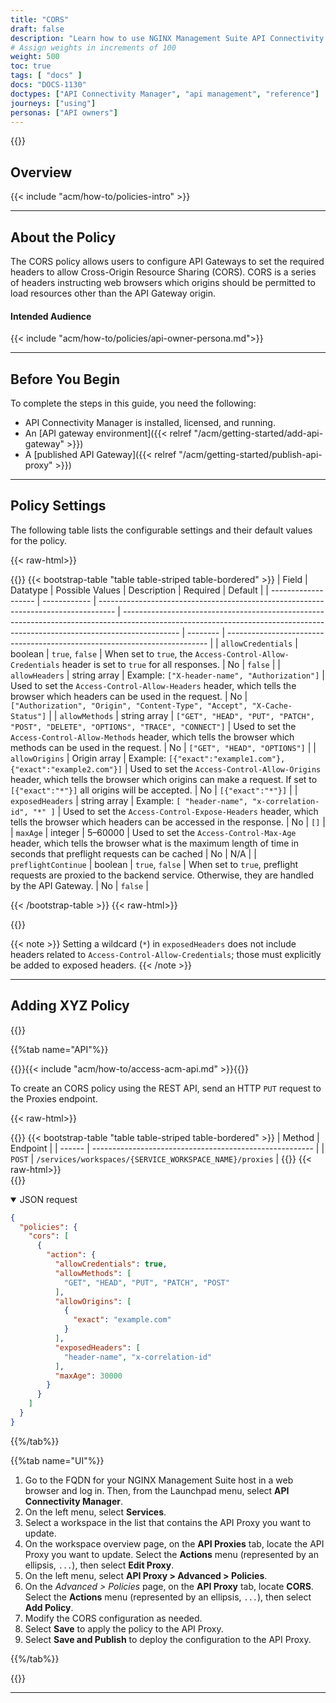 ```yaml
---
title: "CORS"
draft: false
description: "Learn how to use NGINX Management Suite API Connectivity Manager to handle Cross-Origin Resource Sharing for your backend services."
# Assign weights in increments of 100
weight: 500
toc: true
tags: [ "docs" ]
docs: "DOCS-1130"
doctypes: ["API Connectivity Manager", "api management", "reference"]
journeys: ["using"]
personas: ["API owners"]
---
```


{{<custom-styles>}}

## Overview

{{< include "acm/how-to/policies-intro" >}}

---

## About the Policy

The CORS policy allows users to configure API Gateways to set the required headers to allow Cross-Origin Resource Sharing (CORS). CORS is a series of headers instructing web browsers which origins should be permitted to load resources other than the API Gateway origin.

#### Intended Audience

{{< include "acm/how-to/policies/api-owner-persona.md">}}

---

## Before You Begin

To complete the steps in this guide, you need the following:

- API Connectivity Manager is installed, licensed, and running.
- An [API gateway environment]({{< relref "/acm/getting-started/add-api-gateway" >}})
- A [published API Gateway]({{< relref "/acm/getting-started/publish-api-proxy" >}})

---

## Policy Settings

<!-- Update the following table with the policy's params -->

The following table lists the configurable settings and their default values for the policy.

{{< raw-html>}}<div class="table-responsive">{{</raw-html>}}
{{< bootstrap-table "table table-striped table-bordered" >}}
| Field               | Datatype     | Possible Values                                                                    | Description                                                                                                                                                                | Required | Default                                                                   |
| ------------------- | ------------ | ---------------------------------------------------------------------------------- | -------------------------------------------------------------------------------------------------------------------------------------------------------------------------- | -------- | ------------------------------------------------------------------------- |
| `allowCredentials`  | boolean      | `true`, `false`                                                                    | When set to `true`, the `Access-Control-Allow-Credentials` header is set to `true` for all responses.                                                                      | No       | `false`                                                                   |
| `allowHeaders`      | string array | Example: `["X-header-name", "Authorization"]`                                      | Used to set the `Access-Control-Allow-Headers` header, which tells the browser which headers can be used in the request.                                                   | No       | `["Authorization", "Origin", "Content-Type", "Accept", "X-Cache-Status"]` |
| `allowMethods`      | string array | `["GET", "HEAD", "PUT", "PATCH", "POST", "DELETE", "OPTIONS", "TRACE", "CONNECT"]` | Used to set the `Access-Control-Allow-Methods` header, which tells the browser which methods can be used in the request.                                                   | No       | `["GET", "HEAD", "OPTIONS"]`                                              |
| `allowOrigins`      | Origin array | Example: `[{"exact":"example1.com"},{"exact":"example2.com"}]`                     | Used to set the `Access-Control-Allow-Origins` header, which tells the browser which origins can make a request. If set to `[{"exact":"*"}]` all origins will be accepted. | No       | `[{"exact":"*"}]`                                                         |
| `exposedHeaders`    | string array | Example: `[ "header-name", "x-correlation-id", "*" ]`                              | Used to set the `Access-Control-Expose-Headers` header, which tells the browser which headers can be accessed in the response.                                             | No       | `[]`                                                                      |
| `maxAge`            | integer      | 5–60000                                                                            | Used to set the `Access-Control-Max-Age` header, which tells the browser what is the maximum length of time in seconds that preflight requests can be cached               | No       | N/A                                                                       |
| `preflightContinue` | boolean      | `true`, `false`                                                                    | When set to `true`, preflight requests are proxied to the backend service. Otherwise, they are handled by the API Gateway.                                                  | No       | `false`                                                                   |

{{< /bootstrap-table >}}
{{< raw-html>}}</div>{{</raw-html>}}

{{< note >}}
Setting a wildcard (`*`) in `exposedHeaders` does not include headers related to `Access-Control-Allow-Credentials`; those must explicitly be added to exposed headers.
{{< /note >}}

---

## Adding XYZ Policy

{{<tabs name="policy-implementation">}}

{{%tab name="API"%}}

{{<see-also>}}{{< include "acm/how-to/access-acm-api.md" >}}{{</see-also>}}

To create an CORS policy using the REST API, send an HTTP `PUT` request to the Proxies endpoint.

{{< raw-html>}}<div class="table-responsive">{{</raw-html>}}
{{< bootstrap-table "table table-striped table-bordered" >}}
| Method | Endpoint                                                |
| ------ | ------------------------------------------------------- |
| `POST` | `/services/workspaces/{SERVICE_WORKSPACE_NAME}/proxies` |
{{</bootstrap-table>}}
{{< raw-html>}}</div>{{</raw-html>}}

<details open>
<summary>JSON request</summary>

``` json
{
  "policies": {
    "cors": [
      {
        "action": {
          "allowCredentials": true,
          "allowMethods": [
            "GET", "HEAD", "PUT", "PATCH", "POST"
          ],
          "allowOrigins": [
            {
              "exact": "example.com"
            }
          ],
          "exposedHeaders": [
            "header-name", "x-correlation-id"
          ],
          "maxAge": 30000
        }
      }
    ]
  }
}
```

</details>

{{%/tab%}}

{{%tab name="UI"%}}

1. Go to the FQDN for your NGINX Management Suite host in a web browser and log in. Then, from the Launchpad menu, select **API Connectivity Manager**.
2. On the left menu, select **Services**.
3. Select a workspace in the list that contains the API Proxy you want to update.
4. On the workspace overview page, on the **API Proxies** tab, locate the API Proxy you want to update. Select the **Actions** menu (represented by an ellipsis, `...`), then select **Edit Proxy**.
5. On the left menu, select **API Proxy > Advanced > Policies**.
6. On the *Advanced > Policies* page, on the **API Proxy** tab, locate **CORS**. Select the **Actions** menu (represented by an ellipsis, `...`), then select **Add Policy**.
7. Modify the CORS configuration as needed.
8. Select **Save** to apply the policy to the API Proxy.
9. Select **Save and Publish** to deploy the configuration to the API Proxy.

{{%/tab%}}

{{</tabs>}}

---
